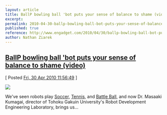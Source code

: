 ```yaml
---
layout: article
title: BallP bowling ball 'bot puts your sense of balance to shame (video)
excerpt: 
permalink: 2010-04-30-ballp-bowling-ball-bot-puts-your-sense-of-balance-to-shame-video
published: true
reference: http://www.engadget.com/2010/04/30/ballp-bowling-ball-bot-puts-your-sense-of-balance-to-shame-vid/
author: Nathan Ziarek
---
```


## [BallP bowling ball 'bot puts your sense of balance to shame (video)][0]  
\[ Posted [Fri, 30 Apr 2010 11:56:49][1] \]

[![](http://www.blogcdn.com/www.engadget.com/media/2010/04/1004030-bowlingballbot-01.jpg)][2]

We've seen robots play [Soccer][3], [Tennis][4], and [Battle Ball][5], and now Dr. Masaaki Kumagai, director of Tohoku Gakuin University's Robot Development Engineering Laboratory, brings us...



[0]: http://www.engadget.com/2010/04/30/ballp-bowling-ball-bot-puts-your-sense-of-balance-to-shame-vid/
[1]: http://nathanziarek.tumblr.com/post/561228378
[2]: http://spectrum.ieee.org/automaton/robotics/robotics-software/042910-a-robot-that-balances-on-a-ball
[3]: http://www.engadget.com/2010/01/26/castrol-builds-freakishly-large-robot-to-kick-a-soccer-ball-bre/
[4]: http://www.engadget.com/2009/09/30/video-toto-robot-catches-tennis-balls-hopes-for-a-deeper-purpo/
[5]: http://www.engadget.com/2006/08/07/robo-one-robot-battle-ball-heck-yes/